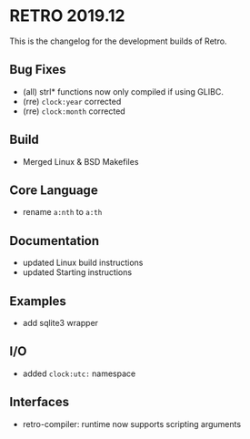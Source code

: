 # RETRO 2019.12

This is the changelog for the development builds of Retro.

## Bug Fixes

- (all) strl* functions now only compiled if using GLIBC.
- (rre) `clock:year` corrected
- (rre) `clock:month` corrected

## Build

- Merged Linux & BSD Makefiles

## Core Language

- rename `a:nth` to `a:th`

## Documentation

- updated Linux build instructions
- updated Starting instructions

## Examples

- add sqlite3 wrapper

## I/O

- added `clock:utc:` namespace

## Interfaces

- retro-compiler: runtime now supports scripting arguments

